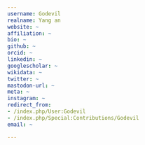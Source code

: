 ```yaml
---
username: Godevil
realname: Yang an
website: ~
affiliation: ~
bio: ~
github: ~
orcid: ~
linkedin: ~
googlescholar: ~
wikidata: ~
twitter: ~
mastodon-url: ~
meta: ~
instagram: ~
redirect_from:
- /index.php/User:Godevil
- /index.php/Special:Contributions/Godevil
email: ~

---
```

